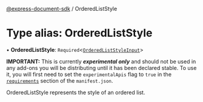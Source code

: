 [@express-document-sdk](../overview.md) / OrderedListStyle

# Type alias: OrderedListStyle

• **OrderedListStyle**: `Required`<[`OrderedListStyleInput`](../interfaces/ordered-list-style-input.md)\>

<InlineAlert slots="text" variant="warning"/>

**IMPORTANT:** This is currently ***experimental only*** and should not be used in any add-ons you will be distributing until it has been declared stable. To use it, you will first need to set the `experimentalApis` flag to `true` in the [`requirements`](../../../manifest/index.md#requirements) section of the `manifest.json`.

OrderedListStyle represents the style of an ordered list.
